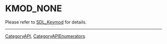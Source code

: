 # KMOD_NONE

Please refer to [SDL_Keymod](SDL_Keymod) for details.

----
[CategoryAPI](CategoryAPI), [CategoryAPIEnumerators](CategoryAPIEnumerators)


